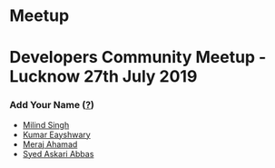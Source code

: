 # Meetup
Developers Community Meetup - Lucknow 27th July 2019 
===========================

### Add Your Name ([?](https://github.com/cedcommerce/meetup/blob/master/Tutorial.md))
- [Milind Singh](http://github.com/milindsingh)
- [Kumar Eayshwary](http://github.com/Eayshwary)
- [Meraj Ahamad](https://github.com/merajahamad)
- [Syed Askari Abbas](https://github.com/syedaskariabbascedcoss)
